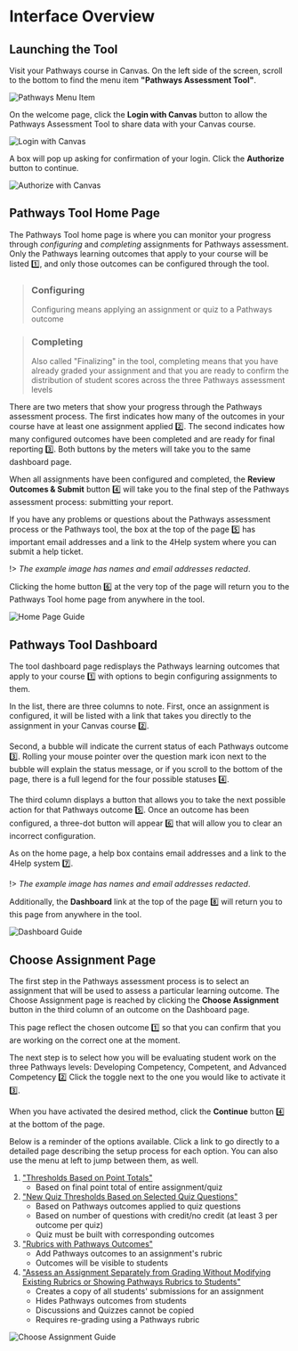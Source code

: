 # Interface Overview

## Launching the Tool

Visit your Pathways course in Canvas.  On the left side of the screen, scroll to the bottom to find the menu item **"Pathways Assessment Tool"**.

![Pathways Menu Item](/_media/menuitem.png "Pathways Menu Item")

On the welcome page, click the **Login with Canvas** button to allow the Pathways Assessment Tool to share data with your Canvas course.

![Login with Canvas](/_media/login.png "Login with Canvas")

A box will pop up asking for confirmation of your login. Click the **Authorize** button to continue.

![Authorize with Canvas](/_media/authorize.png "Authorize with Canvas")

## Pathways Tool Home Page

The Pathways Tool home page is where you can monitor your progress through *configuring* and *completing* assignments for Pathways assessment.  Only the Pathways learning outcomes that apply to your course will be listed :one:, and only those outcomes can be configured through the tool.

> ### Configuring
>
> Configuring means applying an assignment or quiz to a Pathways outcome

> ### Completing
>
> Also called "Finalizing" in the tool, completing means that you have already graded your assignment and that you are ready to confirm the distribution of student scores across the three Pathways assessment levels

There are two meters that show your progress through the Pathways assessment process.  The first indicates how many of the outcomes in your course have at least one assignment applied :two:.  The second indicates how many configured outcomes have been completed and are ready for final reporting :three:.  Both buttons by the meters will take you to the same dashboard page.

When all assignments have been configured and completed, the **Review Outcomes & Submit** button :four: will take you to the final step of the Pathways assessment process: submitting your report.

If you have any problems or questions about the Pathways assessment process or the Pathways tool, the box at the top of the page :five: has important email addresses and a link to the 4Help system where you can submit a help ticket. 

!> *The example image has names and email addresses redacted*.

Clicking the home button :six: at the very top of the page will return you to the Pathways Tool home page from anywhere in the tool.

![Home Page Guide](/_media/homepage.png "Home Page Guide")

## Pathways Tool Dashboard

The tool dashboard page redisplays the Pathways learning outcomes that apply to your course :one: with options to begin configuring assignments to them.

In the list, there are three columns to note.  First, once an assignment is configured, it will be listed with a link that takes you directly to the assignment in your Canvas course :two:.  

Second, a bubble will indicate the current status of each Pathways outcome :three:. Rolling your mouse pointer over the question mark icon next to the bubble will explain the status message, or if you scroll to the bottom of the page, there is a full legend for the four possible statuses :four:.

The third column displays a button that allows you to take the next possible action for that Pathways outcome :five:.  Once an outcome has been configured, a three-dot button will appear :six: that will allow you to clear an incorrect configuration.

As on the home page, a help box contains email addresses and a link to the 4Help system :seven:.

!> *The example image has names and email addresses redacted*.

Additionally, the **Dashboard** link at the top of the page :eight: will return you to this page from anywhere in the tool.

![Dashboard Guide](/_media/dashboard.png "Dashboard Guide")

## Choose Assignment Page

The first step in the Pathways assessment process is to select an assignment that will be used to assess a particular learning outcome.  The Choose Assignment page is reached by clicking the **Choose Assignment** button in the third column of an outcome on the Dashboard page.

This page reflect the chosen outcome :one: so that you can confirm that you are working on the correct one at the moment.

The next step is to select how you will be evaluating student work on the three Pathways levels: Developing Competency, Competent, and Advanced Competency :two:  Click the toggle next to the one you would like to activate it :three:.

When you have activated the desired method, click the **Continue** button :four: at the bottom of the page.

Below is a reminder of the options available.  Click a link to go directly to a detailed page describing the setup process for each option.  You can also use the menu at left to jump between them, as well.

1. ["Thresholds Based on Point Totals"](option1.md)
    - Based on final point total of entire assignment/quiz
2. ["New Quiz Thresholds Based on Selected Quiz Questions"](option2.md)
    - Based on Pathways outcomes applied to quiz questions
    - Based on number of questions with credit/no credit (at least 3 per outcome per quiz)
    - Quiz must be built with corresponding outcomes
3. ["Rubrics with Pathways Outcomes"](option3.md)
    - Add Pathways outcomes to an assignment's rubric
    - Outcomes will be visible to students
4. ["Assess an Assignment Separately from Grading Without Modifying Existing Rubrics or Showing Pathways Rubrics to Students"](option4.md)
    - Creates a copy of all students' submissions for an assignment
    - Hides Pathways outcomes from students
    - Discussions and Quizzes cannot be copied
    - Requires re-grading using a Pathways rubric

![Choose Assignment Guide](/_media/chooseassignment.png "Choose Assignment Guide")
